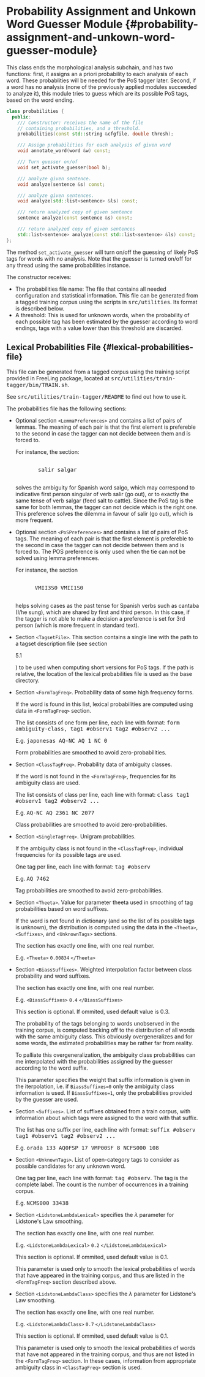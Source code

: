 # Probability Assignment and Unkown Word Guesser Module {#probability-assignment-and-unkown-word-guesser-module}

This class ends the morphological analysis subchain, and has two functions: first, it assigns an a priori probability to each analysis of each word. These probablities will be needed for the PoS tagger later. Second, if a word has no analysis (none of the previously applied modules succeeded to analyze it), this module tries to guess which are its possible PoS tags, based on the word ending.

```C++
class probabilities {
  public:
    /// Constructor: receives the name of the file
    // containing probabilities, and a threshold.
    probabilities(const std::string &cfgfile, double thresh);

    /// Assign probabilities for each analysis of given word
    void annotate_word(word &w) const;

    /// Turn guesser on/of
    void set_activate_guesser(bool b);

    /// analyze given sentence.
    void analyze(sentence &s) const;

    /// analyze given sentences.
    void analyze(std::list<sentence> &ls) const;

    /// return analyzed copy of given sentence
    sentence analyze(const sentence &s) const;

    /// return analyzed copy of given sentences
    std::list<sentence> analyze(const std::list<sentence> &ls) const;
};
```

The method `set_activate_guesser` will turn on/off the guessing of likely PoS tags for words with no analysis. Note that the guesser is turned on/off for any thread using the same probabilities instance.

The constructor receives:

*   The probabilities file name: The file that contains all needed configuration and statistical information. This file can be generated from a tagged training corpus using the scripts in <tt>src/utilities</tt>. Its format is described below.
*   A threshold: This is used for unknown words, when the probability of each possible tag has been estimated by the guesser according to word endings, tags with a value lower than this threshold are discarded.

## Lexical Probabilities File {#lexical-probabilities-file}

This file can be generated from a tagged corpus using the training script provided in FreeLing package, located at <tt>src/utilities/train-tagger/bin/TRAIN.sh</tt>.

See <tt>src/utilities/train-tagger/README</tt> to find out how to use it.

The probabilities file has the following sections:

*   Optional section `<LemmaPreferences>` and contains a list of pairs of lemmas. The meaning of each pair is that the first element is prefereble to the second in case the tagger can not decide between them and is forced to.

    For instance, the section:

    <pre>       <LemmaPreferences>
           salir salgar
           </LemmaPreferences>
    </pre>

    solves the ambiguity for Spanish word salgo, which may correspond to indicative first person singular of verb salir (go out), or to exactly the same tense of verb salgar (feed salt to cattle). Since the PoS tag is the same for both lemmas, the tagger can not decide which is the right one. This preference solves the dilemma in favour of salir (go out), which is more frequent.

*   Optional section `<PoSPreferences>` and contains a list of pairs of PoS tags. The meaning of each pair is that the first element is prefereble to the second in case the tagger can not decide between them and is forced to. The POS preference is only used when the tie can not be solved using lemma preferences.

    For instance, the section

    <pre>      <PosPreferences>
          VMII3S0 VMII1S0
          </PosPreferences>
    </pre>

    helps solving cases as the past tense for Spanish verbs such as cantaba (I/he sung), which are shared by first and third person. In this case, if the tagger is not able to make a decision a preference is set for 3rd person (which is more frequent in standard text).

*   Section `<TagsetFile>`. This section contains a single line with the path to a tagset description file (see section

    5.1

    ) to be used when computing short versions for PoS tags. If the path is relative, the location of the lexical probabilities file is used as the base directory.
*   Section `<FormTagFreq>`. Probability data of some high frequency forms.

    If the word is found in this list, lexical probabilities are computed using data in `<FormTagFreq>` section.

    The list consists of one form per line, each line with format: <tt>form ambiguity-class, tag1 #observ1 tag2 #observ2 ...</tt>

    E.g. <tt>japonesas AQ-NC AQ 1 NC 0</tt>

    Form probabilities are smoothed to avoid zero-probabilities.

*   Section `<ClassTagFreq>`. Probability data of ambiguity classes.

    If the word is not found in the `<FormTagFreq>`, frequencies for its ambiguity class are used.

    The list consists of class per line, each line with format: <tt>class tag1 #observ1 tag2 #observ2 ...</tt>

    E.g. <tt>AQ-NC AQ 2361 NC 2077</tt>

    Class probabilities are smoothed to avoid zero-probabilities.

*   Section `<SingleTagFreq>`. Unigram probabilities.

    If the ambiguity class is not found in the `<ClassTagFreq>`, individual frequencies for its possible tags are used.

    One tag per line, each line with format: <tt>tag #observ</tt>

    E.g. <tt>AQ 7462</tt>

    Tag probabilities are smoothed to avoid zero-probabilities.

*   Section `<Theeta>`. Value for parameter theeta used in smoothing of tag probabilities based on word suffixes.

    If the word is not found in dictionary (and so the list of its possible tags is unknown), the distribution is computed using the data in the `<Theeta>`, `<Suffixes>`, and `<UnknownTags>` sections.

    The section has exactly one line, with one real number.

    E.g. `<Theeta>` `0.00834` `</Theeta>`

*   Section `<BiassSuffixes>`. Weighted interpolation factor between class probability and word suffixes.

    The section has exactly one line, with one real number.

    E.g. `<BiassSuffixes>` `0.4` `</BiassSuffixes>`

    This section is optional. If ommited, used default value is 0.3.

    The probability of the tags belonging to words unobserved in the training corpus, is computed backing off to the distribution of all words with the same ambiguity class. This obviously overgeneralizes and for some words, the estimated probabilities may be rather far from reality.

    To palliate this overgeneralization, the ambiguity class probabilities can me interpolated with the probabilities assigned by the guesser according to the word suffix.

    This parameter specifies the weight that suffix information is given in the iterpolation, i.e. if `BiassSuffixes=0` only the ambiguity class information is used. If `BiassSuffixes=1`, only the probabilities provided by the guesser are used.

*   Section `<Suffixes>`. List of suffixes obtained from a train corpus, with information about which tags were assigned to the word with that suffix.

    The list has one suffix per line, each line with format: <tt>suffix #observ tag1 #observ1 tag2 #observ2 ...</tt>

    E.g. <tt>orada 133 AQ0FSP 17 VMP00SF 8 NCFS000 108</tt>

*   Section `<UnknownTags>`. List of open-category tags to consider as possible candidates for any unknown word.

    One tag per line, each line with format: <tt>tag #observ</tt>. The tag is the complete label. The count is the number of occurrences in a training corpus.

    E.g. <tt>NCMS000 33438</tt>

*   Section `<LidstoneLambdaLexical>` specifies the _λ_ parameter for Lidstone's Law smoothing.

    The section has exactly one line, with one real number.

    E.g. `<LidstoneLambdaLexical>` `0.2` `</LidstoneLambdaLexical>`

    This section is optional. If ommited, used default value is 0.1.

    This parameter is used only to smooth the lexical probabilities of words that have appeared in the training corpus, and thus are listed in the `<FormTagFreq>` section described above.

*   Section `<LidstoneLambdaClass>` specifies the _λ_ parameter for Lidstone's Law smoothing.

    The section has exactly one line, with one real number.

    E.g. `<LidstoneLambdaClass>` `0.7` `</LidstoneLambdaClass>`

    This section is optional. If ommited, used default value is 0.1.

    This parameter is used only to smooth the lexical probabilities of words that have not appeared in the training corpus, and thus are not listed in the `<FormTagFreq>` section. In these cases, information from appropriate ambiguity class in `<ClassTagFreq>` section is used.
